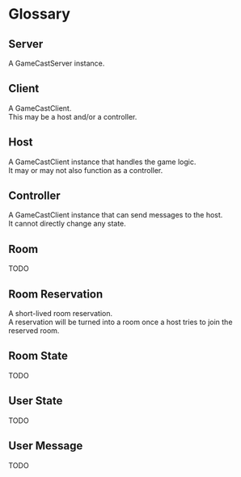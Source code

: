 # Glossary

## Server

A GameCastServer instance.

## Client

A GameCastClient.  
This may be a host and/or a controller.

## Host

A GameCastClient instance that handles the game logic.  
It may or may not also function as a controller.

## Controller

A GameCastClient instance that can send messages to the host.  
It cannot directly change any state.

## Room

TODO

## Room Reservation

A short-lived room reservation.  
A reservation will be turned into a room once a host tries to join the reserved room.

## Room State

TODO

## User State

TODO

## User Message

TODO
